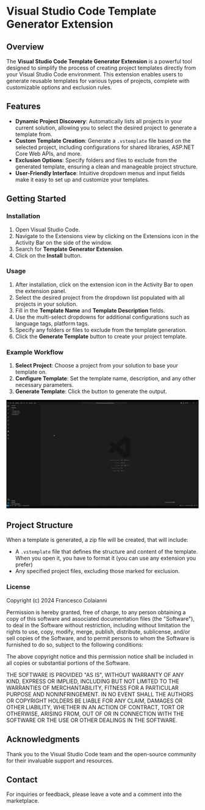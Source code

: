 # Visual Studio Code Template Generator Extension

## Overview

The **Visual Studio Code Template Generator Extension** is a powerful tool designed to simplify the process of creating project templates directly from your Visual Studio Code environment. This extension enables users to generate reusable templates for various types of projects, complete with customizable options and exclusion rules.

## Features

- **Dynamic Project Discovery**: Automatically lists all projects in your current solution, allowing you to select the desired project to generate a template from.
- **Custom Template Creation**: Generate a `.vstemplate` file based on the selected project, including configurations for shared libraries, ASP.NET Core Web APIs, and more.
- **Exclusion Options**: Specify folders and files to exclude from the generated template, ensuring a clean and manageable project structure.
- **User-Friendly Interface**: Intuitive dropdown menus and input fields make it easy to set up and customize your templates.

## Getting Started

### Installation

1. Open Visual Studio Code.
2. Navigate to the Extensions view by clicking on the Extensions icon in the Activity Bar on the side of the window.
3. Search for **Template Generator Extension**.
4. Click on the **Install** button.

### Usage

1. After installation, click on the extension icon in the Activity Bar to open the extension panel.
2. Select the desired project from the dropdown list populated with all projects in your solution.
3. Fill in the **Template Name** and **Template Description** fields.
4. Use the multi-select dropdowns for additional configurations such as language tags, platform tags.
5. Specify any folders or files to exclude from the template generation.
6. Click the **Generate Template** button to create your project template.

### Example Workflow

1. **Select Project**: Choose a project from your solution to base your template on.
2. **Configure Template**: Set the template name, description, and any other necessary parameters.
3. **Generate Template**: Click the button to generate the output.

![Alt text for your GIF](./resources/vstemplategenerator_cropped.gif)

## Project Structure

When a template is generated, a zip file will be created, that will include:

- A `.vstemplate` file that defines the structure and content of the template. When you open it, you have to format it (you can use any extension you prefer)
- Any specified project files, excluding those marked for exclusion.

### License

Copyright (c) 2024 Francesco Colaianni

Permission is hereby granted, free of charge, to any person obtaining a copy of this software and associated documentation files (the "Software"), to deal in the Software without restriction, including without limitation the rights to use, copy, modify, merge, publish, distribute, sublicense, and/or sell copies of the Software, and to permit persons to whom the Software is furnished to do so, subject to the following conditions:

The above copyright notice and this permission notice shall be included in all copies or substantial portions of the Software.

THE SOFTWARE IS PROVIDED "AS IS", WITHOUT WARRANTY OF ANY KIND, EXPRESS OR IMPLIED, INCLUDING BUT NOT LIMITED TO THE WARRANTIES OF MERCHANTABILITY, FITNESS FOR A PARTICULAR PURPOSE AND NONINFRINGEMENT. IN NO EVENT SHALL THE AUTHORS OR COPYRIGHT HOLDERS BE LIABLE FOR ANY CLAIM, DAMAGES OR OTHER LIABILITY, WHETHER IN AN ACTION OF CONTRACT, TORT OR OTHERWISE, ARISING FROM, OUT OF OR IN CONNECTION WITH THE SOFTWARE OR THE USE OR OTHER DEALINGS IN THE SOFTWARE.

## Acknowledgments

Thank you to the Visual Studio Code team and the open-source community for their invaluable support and resources.

## Contact

For inquiries or feedback, please leave a vote and a comment into the marketplace.
